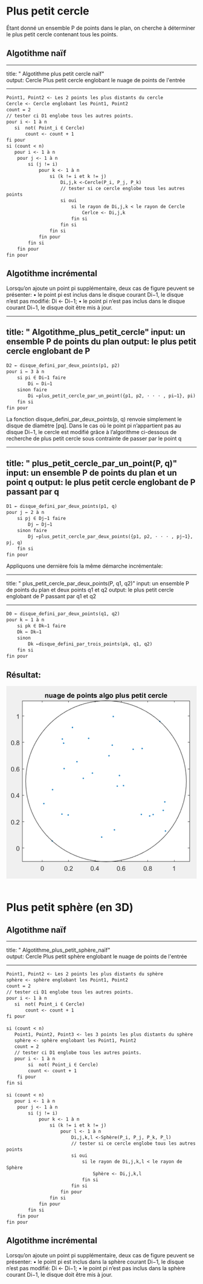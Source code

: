 # Plus petit cercle
Étant donné un ensemble P de points dans le plan, on cherche à déterminer le plus petit cercle contenant tous les points.

## Algotithme naïf
---
title: " Algotithme plus petit cercle naïf" </br>
output: Cercle Plus petit cercle englobant le nuage de points de l'entrée

---
```{r, eval = FALSE}
Point1, Point2 <- Les 2 points les plus distants du cercle
Cercle <- Cercle englobant les Point1, Point2
count = 2
// tester ci D1 englobe tous les autres points.
pour i <- 1 à n
   si  not( Point_i ∈ Cercle)
       count <- count + 1
fi pour 
si (count < n)
   pour i <- 1 à n
    pour j <- 1 à n
        si (j != i)
            pour k <- 1 à n
                si (k != i et k != j)
                    Di,j,k <-Cercle(P_i, P_j, P_k)
                    // tester si ce cercle englobe tous les autres points
                    si oui
                        si le rayon de Di,j,k < le rayon de Cercle
                            Cerlce <- Di,j,k
                        fin si
                    fin si
                fin si
            fin pour
        fin si
    fin pour
fin pour   
```

## Algotithme incrémental

Lorsqu’on ajoute un point pi supplémentaire, deux cas de figure peuvent se présenter:
• le point pi est inclus dans le disque courant Di−1, le disque n’est pas modifié: Di ← Di−1;
• le point pi n’est pas inclus dans le disque courant Di−1, le disque doit être mis à jour.

---
title: " Algotithme_plus_petit_cercle"
input: un ensemble P de points du plan
output: le plus petit cercle englobant de P
---
```{r, eval = FALSE}
D2 ← disque_defini_par_deux_points(p1, p2)
pour i ← 3 à n
    si pi ∈ Di−1 faire
        Di ← Di−1
    sinon faire
        Di ←plus_petit_cercle_par_un_point({p1, p2, · · · , pi−1}, pi)
    fin si
fin pour
```
La fonction disque_defini_par_deux_points(p, q) renvoie simplement le disque de diamètre [pq].
Dans le cas où le point pi n’appartient pas au disque Di−1, le cercle est modifié grâce à l’algorithme ci-dessous de recherche de plus petit cercle sous contrainte de passer par le point q

---
title: " plus_petit_cercle_par_un_point(P, q)"
input: un ensemble P de points du plan et un point q
output: le plus petit cercle englobant de P passant par q
---
```{r, eval = FALSE}
D1 ← disque_defini_par_deux_points(p1, q)
pour j ← 2 à n
    si pj ∈ Dj−1 faire
        Dj ← Dj−1
    sinon faire
        Dj ←plus_petit_cercle_par_deux_points({p1, p2, · · · , pj−1}, pj, q)
    fin si
fin pour
```
Appliquons une dernière fois la même démarche incrémentale:

---
title: " plus_petit_cercle_par_deux_points(P, q1, q2)"
input: un ensemble P de points du plan et deux points q1 et q2
output: le plus petit cercle englobant de P passant par q1 et q2

---
```{r, eval = FALSE}
D0 ← disque_defini_par_deux_points(q1, q2)
pour k ← 1 à n
    si pk ∈ Dk−1 faire
    Dk ← Dk−1
    sinon
        Dk ←disque_defini_par_trois_points(pk, q1, q2)
    fin si
fin pour
```
## Résultat:
![Alt text](https://github.com/SABIR-ILYASS/Plus_petit_cercle_englobant/blob/main/Picture2D.png)
<img scr="https://github.com/SABIR-ILYASS/Plus_petit_cercle_englobant/blob/main/Picture2D.png">

# Plus petit sphère (en 3D)
## Algotithme naïf
---
title: " Algotithme_plus_petit_sphère_naïf" </br>
output: Cercle Plus petit sphère englobant le nuage de points de l'entrée

---
```{r, eval = FALSE}
Point1, Point2 <- Les 2 points les plus distants du sphère
sphère <- sphère englobant les Point1, Point2
count = 2
// tester ci D1 englobe tous les autres points.
pour i <- 1 à n
   si  not( Point_i ∈ Cercle)
       count <- count + 1
fi pour 

si (count < n)
   Point1, Point2, Point3 <- les 3 points les plus distants du sphère
   sphère <- sphère englobant les Point1, Point2
   count = 2
   // tester ci D1 englobe tous les autres points.
   pour i <- 1 à n
        si  not( Point_i ∈ Cercle)
        count <- count + 1
    fi pour
fin si

si (count < n)
   pour i <- 1 à n
    pour j <- 1 à n
        si (j != i)
            pour k <- 1 à n
                si (k != i et k != j)
                    pour l <- 1 à n
                        Di,j,k,l <-Sphère(P_i, P_j, P_k, P_l)
                        // tester si ce cercle englobe tous les autres points
                        si oui
                            si le rayon de Di,j,k,l < le rayon de Sphère
                                Sphère <- Di,j,k,l
                            fin si
                        fin si
                    fin pour
                fin si
            fin pour
        fin si
    fin pour
fin pour   
```
## Algotithme incrémental

Lorsqu’on ajoute un point pi supplémentaire, deux cas de figure peuvent se présenter:
• le point pi est inclus dans la sphère courant Di−1, le disque n’est pas modifié: Di ← Di−1;
• le point pi n’est pas inclus dans la sphère courant Di−1, le disque doit être mis à jour.




